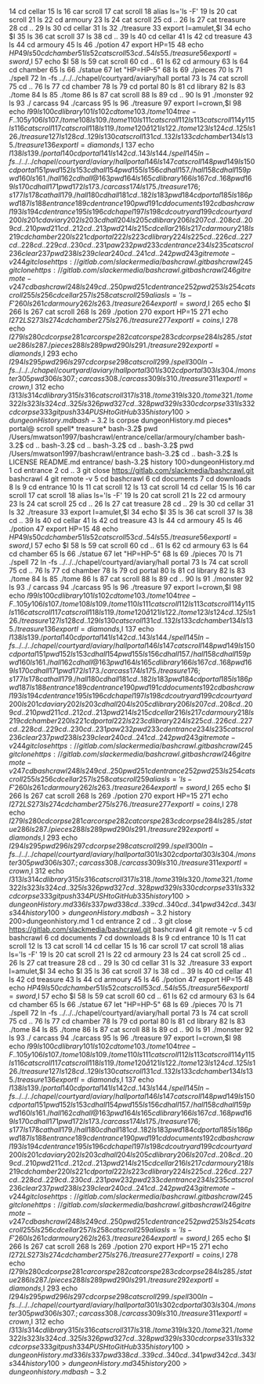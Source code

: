 14  cd cellar
   15  ls
   16  car scroll
   17  cat scroll
   18  alias ls='ls -F'
   19  ls
   20  cat scroll
   21  ls
   22  cd armoury
   23  ls
   24  cat scroll
   25  cd ..
   26  ls
   27  cat treasure
   28  cd ..
   29  ls
   30  cd cellar
   31  ls
   32  ./treasure
   33  export I=amulet,$I
   34  echo $I
   35  ls
   36  cat scroll
   37  ls
   38  cd ..
   39  ls
   40  cd cellar
   41  ls
   42  cd treasure
   43  ls
   44  cd armoury
   45  ls
   46  ./potion
   47  export HP=15
   48  echo $HP
   49  ls
   50  cd chamber
   51  ls
   52  cat scroll
   53  cd ..
   54  ls
   55  ./treasure
   56  export I=sword,$I
   57  echo $I
   58  ls
   59  cat scroll
   60  cd ..
   61  ls
   62  cd armoury
   63  ls
   64  cd chamber
   65  ls
   66  ./statue
   67  let "HP=HP-5"
   68  ls
   69  ./pieces
   70  ls
   71  ./spell
   72  ln -fs ../../../chapel/courtyard/aviary/hall portal
   73  ls
   74  cat scroll
   75  cd ..
   76  ls
   77  cd chamber
   78  ls
   79  cd portal
   80  ls
   81  cd library
   82  ls
   83  ./tome
   84  ls
   85  ./tome
   86  ls
   87  cat scroll
   88  ls
   89  cd ..
   90  ls
   91  ./monster
   92  ls
   93  ./ carcass
   94  ./carcass
   95  ls
   96  ./treasure
   97  export I=crown,$I
   98  echo $I
   99  ls
  100  cd library
  101  ls
  102  cd tome
  103  ./tome
  104  tree -F ..
  105  y
  106  ls
  107  ./tome
  108  ls
  109  ./tome
  110  ls
  111  cat scroll
  112  ls
  113  cat scroll
  114  y
  115  ls
  116  cat scroll
  117  cat scroll
  118  ls
  119  ./tome
  120  å 
  121  ls
  122  ./tome
  123  ls
  124  cd ..
  125  ls
  126  ./treasure
  127  ls
  128  cd ..
  129  ls
  130  cat scroll
  131  cd ..
  132  ls
  133  cd chamber
  134  ls
  135  ./treasure
  136  export I=diamonds,$I
  137  echo $I
  138  ls
  139  ./portal
  140  cd portal
  141  ls
  142  cd ..
  143  ls
  144  ./spell
  145  ln -fs ../../../chapel/courtyard/aviary/hall portal
  146  ls
  147  cat scroll
  148  pwd
  149  ls
  150  cd portal
  151  pwd
  152  ls
  153  cd hall
  154  pwd
  155  ls
  156  cd hall
  157  ./hall
  158  cd hall
  159  pwd
  160  ls
  161  ./hall
  162  cd hall@
  163  pwd
  164  ls
  165  cd library
  166  ls
  167  cd ..
  168  pwd
  169  ls
  170  cd hall
  171  pwd
  172  ls
  173  ./carcass
  174  ls
  175  ./treasure
  176  ;s
  177  ls
  178  cat hall
  179  ./hall
  180  cd hall
  181  cd ..
  182  ls
  183  pwd
  184  cd portal
  185  ls
  186  pwd
  187  ls
  188  entrance
  189  cd entrance
  190  pwd
  191  cd documents
  192  cd bashcrawl
  193  ls
  194  cd entrance
  195  ls
  196  cd chapel
  197  ls
  198  cd coutryard
  199  cd courtyard
  200  ls
  201  cd aviary
  202  ls
  203  cd hall
  204  ls
  205  cd library
  206  ls
  207  cd ..
  208  cd ..
  209  cd ..
  210  pwd
  211  cd ..
  212  cd ..
  213  pwd
  214  ls
  215  cd cellar
  216  ls
  217  cd armoury
  218  ls
  219  cd chamber
  220  ls
  221  cd portal
  222  ls
  223  cd library
  224  ls
  225  cd ..
  226  cd ..
  227  cd ..
  228  cd ..
  229  cd ..
  230  cd ..
  231  paw
  232  pwd
  233  cd entrance
  234  ls
  235  cat scrol
  236  clear
  237  pwd
  238  ls
  239  clear
  240  cd ..
  241  cd ..
  242  pwd
  243  git remote -v
  244  git close https://gitlab.com/slackermedia/bashcrawl.git bashcrawl
  245  git clone https://gitlab.com/slackermedia/bashcrawl.git bashcrawl
  246  git remote -v
  247  cd bashcrawl
  248  ls
  249  cd ..
  250  pwd
  251  cd entrance
  252  pwd
  253  ls
  254  cat scroll
  255  ls
  256  cd cellar
  257  ls
  258  cat scroll
  259  alias ls='ls -F'
  260  ls
  261  cd armoury
  262  ls
  263  ./treasure
  264  export I=sword,$I
  265  echo $I
  266  ls
  267  cat scroll
  268  ls
  269  ./potion
  270  export HP=15
  271  echo $I
  272  LS
  273  ls
  274  cd chamber
  275  ls
  276  ./treasure
  277  export I=coins,$I
  278  echo $I
  279  ls
  280  cd corpse
  281  car corspe
  282  cat corspe
  283  cd corpse
  284  ls
  285  ./statue
  286  ls
  287  ./pieces
  288  ls
  289  pwd
  290  ls
  291  ./treasure
  292  export I=diamonds,$I
  293  echo $I
  294  ls
  295  pwd
  296  ls
  297  cd corpse
  298  cat scroll
  299  ./spell
  300  ln -fs ../../../chapel/courtyard/aviary/hall portal
  301  ls
  302  cd portal
  303  ls
  304  ./monster
  305  pwd
  306  ls
  307  .;carcass
  308  ./carcass
  309  ls
  310  ./treasure
  311  export I=crown,$I
  312  echo $I
  313  ls
  314  cd library
  315  ls
  316  cat scroll
  317  ls
  318  ./tome
  319  ls
  320  ./tome
  321  ./tome
  322  ls
  323  ls
  324  cd ..
  325  ls
  326  pwd
  327  cd ..
  328  pwd
  329  ls
  330  cd corpse
  331  ls
  332  cd corpse 
  333  git push
  334  PUSH to GitHub
  335  history 100>dungeonHistory.md
bash-3.2$ ls
corpse                  dungeonHistory.md       pieces*                 portal@                 scroll                  spell*                  treasure*
bash-3.2$ pwd
/Users/mwatson1997/bashcrawl/entrance/cellar/armoury/chamber
bash-3.2$ cd ..
bash-3.2$ cd ..
bash-3.2$ cd ..
bash-3.2$ pwd
/Users/mwatson1997/bashcrawl/entrance
bash-3.2$ cd ..
bash-3.2$ ls
LICENSE         README.md       entrance/
bash-3.2$ history 100>dungeonHistory.md
    1  cd entrance
    2  cd ..
    3  git close https://gitlab.com/slackmedia/bashcrawl.git bashcrawl
    4  git remote -v
    5  cd bashcrawl
    6  cd documents
    7  cd downloads
    8  ls
    9  cd entrance
   10  ls
   11  cat scroll
   12  ls
   13  cat scroll
   14  cd cellar
   15  ls
   16  car scroll
   17  cat scroll
   18  alias ls='ls -F'
   19  ls
   20  cat scroll
   21  ls
   22  cd armoury
   23  ls
   24  cat scroll
   25  cd ..
   26  ls
   27  cat treasure
   28  cd ..
   29  ls
   30  cd cellar
   31  ls
   32  ./treasure
   33  export I=amulet,$I
   34  echo $I
   35  ls
   36  cat scroll
   37  ls
   38  cd ..
   39  ls
   40  cd cellar
   41  ls
   42  cd treasure
   43  ls
   44  cd armoury
   45  ls
   46  ./potion
   47  export HP=15
   48  echo $HP
   49  ls
   50  cd chamber
   51  ls
   52  cat scroll
   53  cd ..
   54  ls
   55  ./treasure
   56  export I=sword,$I
   57  echo $I
   58  ls
   59  cat scroll
   60  cd ..
   61  ls
   62  cd armoury
   63  ls
   64  cd chamber
   65  ls
   66  ./statue
   67  let "HP=HP-5"
   68  ls
   69  ./pieces
   70  ls
   71  ./spell
   72  ln -fs ../../../chapel/courtyard/aviary/hall portal
   73  ls
   74  cat scroll
   75  cd ..
   76  ls
   77  cd chamber
   78  ls
   79  cd portal
   80  ls
   81  cd library
   82  ls
   83  ./tome
   84  ls
   85  ./tome
   86  ls
   87  cat scroll
   88  ls
   89  cd ..
   90  ls
   91  ./monster
   92  ls
   93  ./ carcass
   94  ./carcass
   95  ls
   96  ./treasure
   97  export I=crown,$I
   98  echo $I
   99  ls
  100  cd library
  101  ls
  102  cd tome
  103  ./tome
  104  tree -F ..
  105  y
  106  ls
  107  ./tome
  108  ls
  109  ./tome
  110  ls
  111  cat scroll
  112  ls
  113  cat scroll
  114  y
  115  ls
  116  cat scroll
  117  cat scroll
  118  ls
  119  ./tome
  120  å 
  121  ls
  122  ./tome
  123  ls
  124  cd ..
  125  ls
  126  ./treasure
  127  ls
  128  cd ..
  129  ls
  130  cat scroll
  131  cd ..
  132  ls
  133  cd chamber
  134  ls
  135  ./treasure
  136  export I=diamonds,$I
  137  echo $I
  138  ls
  139  ./portal
  140  cd portal
  141  ls
  142  cd ..
  143  ls
  144  ./spell
  145  ln -fs ../../../chapel/courtyard/aviary/hall portal
  146  ls
  147  cat scroll
  148  pwd
  149  ls
  150  cd portal
  151  pwd
  152  ls
  153  cd hall
  154  pwd
  155  ls
  156  cd hall
  157  ./hall
  158  cd hall
  159  pwd
  160  ls
  161  ./hall
  162  cd hall@
  163  pwd
  164  ls
  165  cd library
  166  ls
  167  cd ..
  168  pwd
  169  ls
  170  cd hall
  171  pwd
  172  ls
  173  ./carcass
  174  ls
  175  ./treasure
  176  ;s
  177  ls
  178  cat hall
  179  ./hall
  180  cd hall
  181  cd ..
  182  ls
  183  pwd
  184  cd portal
  185  ls
  186  pwd
  187  ls
  188  entrance
  189  cd entrance
  190  pwd
  191  cd documents
  192  cd bashcrawl
  193  ls
  194  cd entrance
  195  ls
  196  cd chapel
  197  ls
  198  cd coutryard
  199  cd courtyard
  200  ls
  201  cd aviary
  202  ls
  203  cd hall
  204  ls
  205  cd library
  206  ls
  207  cd ..
  208  cd ..
  209  cd ..
  210  pwd
  211  cd ..
  212  cd ..
  213  pwd
  214  ls
  215  cd cellar
  216  ls
  217  cd armoury
  218  ls
  219  cd chamber
  220  ls
  221  cd portal
  222  ls
  223  cd library
  224  ls
  225  cd ..
  226  cd ..
  227  cd ..
  228  cd ..
  229  cd ..
  230  cd ..
  231  paw
  232  pwd
  233  cd entrance
  234  ls
  235  cat scrol
  236  clear
  237  pwd
  238  ls
  239  clear
  240  cd ..
  241  cd ..
  242  pwd
  243  git remote -v
  244  git close https://gitlab.com/slackermedia/bashcrawl.git bashcrawl
  245  git clone https://gitlab.com/slackermedia/bashcrawl.git bashcrawl
  246  git remote -v
  247  cd bashcrawl
  248  ls
  249  cd ..
  250  pwd
  251  cd entrance
  252  pwd
  253  ls
  254  cat scroll
  255  ls
  256  cd cellar
  257  ls
  258  cat scroll
  259  alias ls='ls -F'
  260  ls
  261  cd armoury
  262  ls
  263  ./treasure
  264  export I=sword,$I
  265  echo $I
  266  ls
  267  cat scroll
  268  ls
  269  ./potion
  270  export HP=15
  271  echo $I
  272  LS
  273  ls
  274  cd chamber
  275  ls
  276  ./treasure
  277  export I=coins,$I
  278  echo $I
  279  ls
  280  cd corpse
  281  car corspe
  282  cat corspe
  283  cd corpse
  284  ls
  285  ./statue
  286  ls
  287  ./pieces
  288  ls
  289  pwd
  290  ls
  291  ./treasure
  292  export I=diamonds,$I
  293  echo $I
  294  ls
  295  pwd
  296  ls
  297  cd corpse
  298  cat scroll
  299  ./spell
  300  ln -fs ../../../chapel/courtyard/aviary/hall portal
  301  ls
  302  cd portal
  303  ls
  304  ./monster
  305  pwd
  306  ls
  307  .;carcass
  308  ./carcass
  309  ls
  310  ./treasure
  311  export I=crown,$I
  312  echo $I
  313  ls
  314  cd library
  315  ls
  316  cat scroll
  317  ls
  318  ./tome
  319  ls
  320  ./tome
  321  ./tome
  322  ls
  323  ls
  324  cd ..
  325  ls
  326  pwd
  327  cd ..
  328  pwd
  329  ls
  330  cd corpse
  331  ls
  332  cd corpse 
  333  git push
  334  PUSH to GitHub
  335  history 100>dungeonHistory.md
  336  ls
  337  pwd
  338  cd ..
  339  cd ..
  340  cd ..
  341  pwd
  342  cd ..
  343  ls
  344  history 100>dungeonHistory.md
bash-3.2$ history 200>dungeonhistory.md
    1  cd entrance
    2  cd ..
    3  git close https://gitlab.com/slackmedia/bashcrawl.git bashcrawl
    4  git remote -v
    5  cd bashcrawl
    6  cd documents
    7  cd downloads
    8  ls
    9  cd entrance
   10  ls
   11  cat scroll
   12  ls
   13  cat scroll
   14  cd cellar
   15  ls
   16  car scroll
   17  cat scroll
   18  alias ls='ls -F'
   19  ls
   20  cat scroll
   21  ls
   22  cd armoury
   23  ls
   24  cat scroll
   25  cd ..
   26  ls
   27  cat treasure
   28  cd ..
   29  ls
   30  cd cellar
   31  ls
   32  ./treasure
   33  export I=amulet,$I
   34  echo $I
   35  ls
   36  cat scroll
   37  ls
   38  cd ..
   39  ls
   40  cd cellar
   41  ls
   42  cd treasure
   43  ls
   44  cd armoury
   45  ls
   46  ./potion
   47  export HP=15
   48  echo $HP
   49  ls
   50  cd chamber
   51  ls
   52  cat scroll
   53  cd ..
   54  ls
   55  ./treasure
   56  export I=sword,$I
   57  echo $I
   58  ls
   59  cat scroll
   60  cd ..
   61  ls
   62  cd armoury
   63  ls
   64  cd chamber
   65  ls
   66  ./statue
   67  let "HP=HP-5"
   68  ls
   69  ./pieces
   70  ls
   71  ./spell
   72  ln -fs ../../../chapel/courtyard/aviary/hall portal
   73  ls
   74  cat scroll
   75  cd ..
   76  ls
   77  cd chamber
   78  ls
   79  cd portal
   80  ls
   81  cd library
   82  ls
   83  ./tome
   84  ls
   85  ./tome
   86  ls
   87  cat scroll
   88  ls
   89  cd ..
   90  ls
   91  ./monster
   92  ls
   93  ./ carcass
   94  ./carcass
   95  ls
   96  ./treasure
   97  export I=crown,$I
   98  echo $I
   99  ls
  100  cd library
  101  ls
  102  cd tome
  103  ./tome
  104  tree -F ..
  105  y
  106  ls
  107  ./tome
  108  ls
  109  ./tome
  110  ls
  111  cat scroll
  112  ls
  113  cat scroll
  114  y
  115  ls
  116  cat scroll
  117  cat scroll
  118  ls
  119  ./tome
  120  å 
  121  ls
  122  ./tome
  123  ls
  124  cd ..
  125  ls
  126  ./treasure
  127  ls
  128  cd ..
  129  ls
  130  cat scroll
  131  cd ..
  132  ls
  133  cd chamber
  134  ls
  135  ./treasure
  136  export I=diamonds,$I
  137  echo $I
  138  ls
  139  ./portal
  140  cd portal
  141  ls
  142  cd ..
  143  ls
  144  ./spell
  145  ln -fs ../../../chapel/courtyard/aviary/hall portal
  146  ls
  147  cat scroll
  148  pwd
  149  ls
  150  cd portal
  151  pwd
  152  ls
  153  cd hall
  154  pwd
  155  ls
  156  cd hall
  157  ./hall
  158  cd hall
  159  pwd
  160  ls
  161  ./hall
  162  cd hall@
  163  pwd
  164  ls
  165  cd library
  166  ls
  167  cd ..
  168  pwd
  169  ls
  170  cd hall
  171  pwd
  172  ls
  173  ./carcass
  174  ls
  175  ./treasure
  176  ;s
  177  ls
  178  cat hall
  179  ./hall
  180  cd hall
  181  cd ..
  182  ls
  183  pwd
  184  cd portal
  185  ls
  186  pwd
  187  ls
  188  entrance
  189  cd entrance
  190  pwd
  191  cd documents
  192  cd bashcrawl
  193  ls
  194  cd entrance
  195  ls
  196  cd chapel
  197  ls
  198  cd coutryard
  199  cd courtyard
  200  ls
  201  cd aviary
  202  ls
  203  cd hall
  204  ls
  205  cd library
  206  ls
  207  cd ..
  208  cd ..
  209  cd ..
  210  pwd
  211  cd ..
  212  cd ..
  213  pwd
  214  ls
  215  cd cellar
  216  ls
  217  cd armoury
  218  ls
  219  cd chamber
  220  ls
  221  cd portal
  222  ls
  223  cd library
  224  ls
  225  cd ..
  226  cd ..
  227  cd ..
  228  cd ..
  229  cd ..
  230  cd ..
  231  paw
  232  pwd
  233  cd entrance
  234  ls
  235  cat scrol
  236  clear
  237  pwd
  238  ls
  239  clear
  240  cd ..
  241  cd ..
  242  pwd
  243  git remote -v
  244  git close https://gitlab.com/slackermedia/bashcrawl.git bashcrawl
  245  git clone https://gitlab.com/slackermedia/bashcrawl.git bashcrawl
  246  git remote -v
  247  cd bashcrawl
  248  ls
  249  cd ..
  250  pwd
  251  cd entrance
  252  pwd
  253  ls
  254  cat scroll
  255  ls
  256  cd cellar
  257  ls
  258  cat scroll
  259  alias ls='ls -F'
  260  ls
  261  cd armoury
  262  ls
  263  ./treasure
  264  export I=sword,$I
  265  echo $I
  266  ls
  267  cat scroll
  268  ls
  269  ./potion
  270  export HP=15
  271  echo $I
  272  LS
  273  ls
  274  cd chamber
  275  ls
  276  ./treasure
  277  export I=coins,$I
  278  echo $I
  279  ls
  280  cd corpse
  281  car corspe
  282  cat corspe
  283  cd corpse
  284  ls
  285  ./statue
  286  ls
  287  ./pieces
  288  ls
  289  pwd
  290  ls
  291  ./treasure
  292  export I=diamonds,$I
  293  echo $I
  294  ls
  295  pwd
  296  ls
  297  cd corpse
  298  cat scroll
  299  ./spell
  300  ln -fs ../../../chapel/courtyard/aviary/hall portal
  301  ls
  302  cd portal
  303  ls
  304  ./monster
  305  pwd
  306  ls
  307  .;carcass
  308  ./carcass
  309  ls
  310  ./treasure
  311  export I=crown,$I
  312  echo $I
  313  ls
  314  cd library
  315  ls
  316  cat scroll
  317  ls
  318  ./tome
  319  ls
  320  ./tome
  321  ./tome
  322  ls
  323  ls
  324  cd ..
  325  ls
  326  pwd
  327  cd ..
  328  pwd
  329  ls
  330  cd corpse
  331  ls
  332  cd corpse 
  333  git push
  334  PUSH to GitHub
  335  history 100>dungeonHistory.md
  336  ls
  337  pwd
  338  cd ..
  339  cd ..
  340  cd ..
  341  pwd
  342  cd ..
  343  ls
  344  history 100>dungeonHistory.md
  345  history 200>dungeonhistory.md
bash-3.2$ 